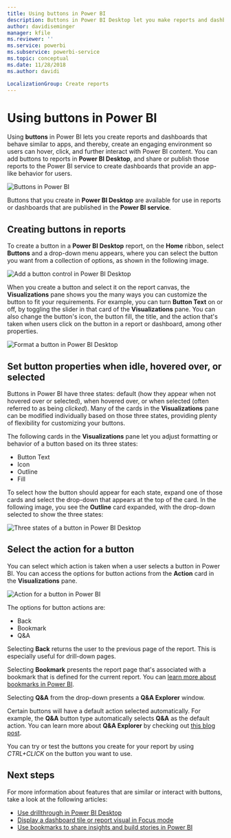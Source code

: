 ```yaml
---
title: Using buttons in Power BI 
description: Buttons in Power BI Desktop let you make reports and dashboards that behave like apps, and deepen engagement with users
author: davidiseminger
manager: kfile
ms.reviewer: ''
ms.service: powerbi
ms.subservice: powerbi-service
ms.topic: conceptual
ms.date: 11/28/2018
ms.author: davidi

LocalizationGroup: Create reports
---
```

# Using buttons in Power BI
Using **buttons** in Power BI lets you create reports and dashboards that behave similar to apps, and thereby, create an engaging environment so users can hover, click, and further interact with Power BI content. You can add buttons to reports in **Power BI Desktop**, and share or publish those reports to the Power BI service to create dashboards that provide an app-like behavior for users.

![Buttons in Power BI](media/desktop-buttons/desktop-buttons_01.png)

Buttons that you create in **Power BI Desktop** are available for use in reports or dashboards that are published in the **Power BI service**.

## Creating buttons in reports
To create a button in a **Power BI Desktop** report, on the **Home** ribbon, select **Buttons** and a drop-down menu appears, where you can select the button you want from a collection of options, as shown in the following image. 

![Add a button control in Power BI Desktop](media/desktop-buttons/desktop-buttons_02.png)

When you create a button and select it on the report canvas, the **Visualizations** pane shows you the many ways you can customize the button to fit your requirements. For example, you can turn **Button Text** on or off, by toggling the slider in that card of the **Visualizations** pane. You can also change the button's icon, the button fill, the title, and the action that's taken when users click on the button in a report or dashboard, among other properties.

![Format a button in Power BI Desktop](media/desktop-buttons/desktop-buttons_03.png)

## Set button properties when idle, hovered over, or selected

Buttons in Power BI have three states: default (how they appear when not hovered over or selected), when hovered over, or when selected (often referred to as being *clicked*). Many of the cards in the **Visualizations** pane can be modified individually based on those three states, providing plenty of flexibility for customizing your buttons.

The following cards in the **Visualizations** pane let you adjust formatting or behavior of a button based on its three states:

* Button Text
* Icon
* Outline
* Fill

To select how the button should appear for each state, expand one of those cards and select the drop-down that appears at the top of the card. In the following image, you see the **Outline** card expanded, with the drop-down selected to show the three states:

![Three states of a button in Power BI Desktop](media/desktop-buttons/desktop-buttons_04.png)


## Select the action for a button

You can select which action is taken when a user selects a button in Power BI. You can access the options for button actions from the **Action** card in the **Visualizations** pane.

![Action for a button in Power BI](media/desktop-buttons/desktop-buttons_05.png)

The options for button actions are:

* Back
* Bookmark
* Q&A

Selecting **Back** returns the user to the previous page of the report. This is especially useful for drill-down pages.

Selecting **Bookmark** presents the report page that's associated with a bookmark that is defined for the current report. You can [learn more about bookmarks in Power BI](desktop-bookmarks.md). 

Selecting **Q&A** from the drop-down presents a **Q&A Explorer** window. 

Certain buttons will have a default action selected automatically. For example, the **Q&A** button type automatically selects **Q&A** as the default action. You can learn more about **Q&A Explorer** by checking out [this blog post](https://powerbi.microsoft.com/blog/power-bi-desktop-april-2018-feature-summary/#Q&AExplorer).

You can try or test the buttons you create for your report by using *CTRL+CLICK* on the button you want to use. 

## Next steps
For more information about features that are similar or interact with buttons, take a look at the following articles:

* [Use drillthrough in Power BI Desktop](desktop-drillthrough.md)
* [Display a dashboard tile or report visual in Focus mode](consumer/end-user-focus.md)
* [Use bookmarks to share insights and build stories in Power BI](desktop-bookmarks.md)

